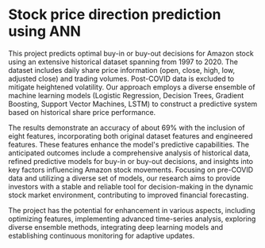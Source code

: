 # Stock price direction prediction using ANN 
This project predicts optimal buy-in or buy-out decisions for Amazon stock using an extensive historical dataset spanning from 1997 to 2020. The dataset includes daily share price information (open, close, high, low, adjusted close) and trading volumes. Post-COVID data is excluded to mitigate heightened volatility. Our approach employs a diverse ensemble of machine learning models (Logistic Regression, Decision Trees, Gradient Boosting, Support Vector Machines, LSTM) to construct a predictive system based on historical share price performance.  

The results demonstrate an accuracy of about 69% with the inclusion of eight features, incorporating both original dataset features and engineered features. These features enhance the model's predictive capabilities. The anticipated outcomes include a comprehensive analysis of historical data, refined predictive models for buy-in or buy-out decisions, and insights into key factors influencing Amazon stock movements. Focusing on pre-COVID data and utilizing a diverse set of models, our research aims to provide investors with a stable and reliable tool for decision-making in the dynamic stock market environment, contributing to improved financial forecasting. 

The project has the potential for enhancement in various aspects, including optimizing features, implementing advanced time-series analysis, exploring diverse ensemble methods, integrating deep learning models and establishing continuous monitoring for adaptive updates. 
